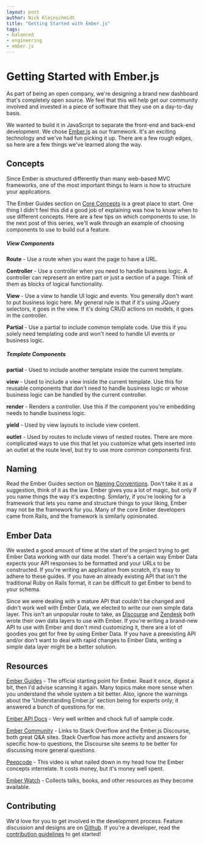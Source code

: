```yaml
---
layout: post
author: Nick Kleinschmidt
title: "Getting Started with Ember.js"
tags:
- balanced
- engineering
- ember.js
---
```


# Getting Started with Ember.js

As part of being an open company, we're designing a brand new dashboard that's completely open source. We feel that this will help get our community involved and invested in a piece of software that they use on a day-to-day basis.

We wanted to build it in JavaScript to separate the front-end and back-end development. We chose [Ember.js](http://emberjs.com/) as our framework. It's an exciting technology and we've had fun picking it up. There are a few rough edges, so here are a few things we've learned along the way.

## Concepts

Since Ember is structured differently than many web-based MVC frameworks, one of the most important things to learn is how to structure your applications.

The Ember Guides section on [Core Concepts](http://emberjs.com/guides/concepts/core-concepts/) is a great place to start. One thing I didn't feel this did a good job of explaining was how to know when to use different concepts. Here are a few tips on which components to use. In the next post of this series, we'll walk through an example of choosing components to use to build out a feature.

##### View Components

**Route** - Use a route when you want the page to have a URL.

**Controller** - Use a controller when you need to handle business logic. A controller can represent an entire part or just a section of a page. Think of them as blocks of logical functionality.

**View** - Use a view to handle UI logic and events. You generally don't want to put business logic here. My general rule is that if it's using JQuery selectors, it goes in the view. If it's doing CRUD actions on models, it goes in the controller.

**Partial** - Use a partial to include common template code. Use this if you solely need templating code and won't need to handle UI events or business logic.

##### Template Components

**partial** - Used to include another template inside the current template.

**view** - Used to include a view inside the current template. Use this for reusable components that don't need to handle business logic or whose business logic can be handled by the current controller.

**render** - Renders a controller. Use this if the component you're embedding needs to handle business logic.

**yield** - Used by view layouts to include view content.

**outlet** - Used by routes to include views of nested routes. There are more complicated ways to use this that let you customize what gets inserted into an outlet at the route level, but try to use more common components first.

## Naming

Read the Ember Guides section on [Naming Conventions](http://emberjs.com/guides/concepts/naming-conventions/). Don't take it as a suggestion, think of it as the law. Ember gives you a lot of magic, but only if you name things the way it's expecting. Similarly, if you're looking for a framework that lets you name and structure things to your liking, Ember may not be the framework for you. Many of the core Ember developers came from Rails, and the framework is similarly opinionated.

## Ember Data

We wasted a good amount of time at the start of the project trying to get Ember Data working with our data model. There's a certain way Ember Data expects your API responses to be formatted and your URLs to be constructed. If you're writing an application from scratch, it's easy to adhere to these guides. If you have an already existing API that isn't the traditional Ruby on Rails format, it can be difficult to get Ember to bend to your schema.

Since we were dealing with a mature API that couldn't be changed and didn't work well with Ember Data, we elected to write our own simple data layer. This isn't an unpopular route to take, as [Discourse](https://github.com/discourse/discourse) and [Zendesk](https://github.com/zendesk/ember-resource) both wrote their own data layers to use with Ember. If you're writing a brand-new API to use with Ember and don't mind customizing it, there are a lot of goodies you get for free by using Ember Data. If you have a preexisting API and/or don't want to deal with rapid changes to Ember Data, writing a simple data layer might be a better solution.

## Resources

[Ember Guides](http://emberjs.com/guides/) - The official starting point for Ember. Read it once, digest a bit, then I'd advise scanning it again. Many topics make more sense when you understand the whole system a bit better. Also, ignore the warnings about the 'Understanding Ember.js' section being for experts only; it answered a bunch of questions for me.

[Ember API Docs](http://emberjs.com/api/) - Very well written and chock full of sample code.

[Ember Community](http://emberjs.com/community/) - Links to Stack Overflow and the Ember.js Discourse, both great Q&A sites. Stack Overflow has more activity and answers for specific how-to questions, the Discourse site seems to be better for discussing more general questions.

[Peepcode](https://peepcode.com/products/emberjs) - This video is what nailed down in my head how the Ember concepts interrelate. It costs money, but it's money well spent.

[Ember Watch](http://emberwatch.com/) - Collects talks, books, and other resources as they become available.

## Contributing

We'd love for you to get involved in the development process. Feature discussion and designs are on [Github](https://github.com/balanced/balanced-dashboard/issues). If you're a developer, read the [contribution guidelines](TODO) to get started!
